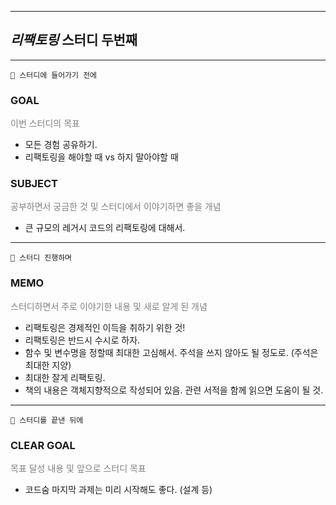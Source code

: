 <hr>

## _리팩토링_ 스터디 두번째
  
<hr>

    🥚 스터디에 들어가기 전에

### GOAL
<p style="color:grey">이번 스터디의 목표</p>

- 모든 경험 공유하기.
- 리팩토링을 해야할 때 vs 하지 말아야할 때

### SUBJECT
<p style="color:grey">공부하면서 궁금한 것 및 스터디에서 이야기하면 좋을 개념</p>

- 큰 규모의 레거시 코드의 리팩토링에 대해서.

<HR>

    🐣 스터디 진행하며

### MEMO
<p style="color:grey">스터디하면서 주로 이야기한 내용 및 새로 알게 된 개념</p>

- 리팩토링은 경제적인 이득을 취하기 위한 것!
- 리팩토링은 반드시 수시로 하자.
- 함수 및 변수명을 정할때 최대한 고심해서. 주석을 쓰지 않아도 될 정도로. (주석은 최대한 지양)
- 최대한 잘게 리팩토링.
- 책의 내용은 객체지향적으로 작성되어 있음. 관련 서적을 함께 읽으면 도움이 될 것.


<HR>

    🐥 스터디를 끝낸 뒤에

### CLEAR GOAL
<p style="color:grey">목표 달성 내용 및 앞으로 스터디 목표</p>

- 코드숨 마지막 과제는 미리 시작해도 좋다. (설계 등)
